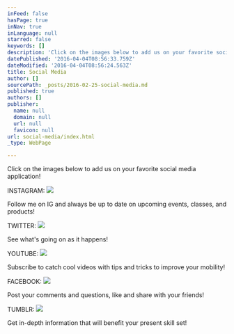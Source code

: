 ```yaml
---
inFeed: false
hasPage: true
inNav: true
inLanguage: null
starred: false
keywords: []
description: 'Click on the images below to add us on your favorite social media application!'
datePublished: '2016-04-04T08:56:33.759Z'
dateModified: '2016-04-04T08:56:24.563Z'
title: Social Media
author: []
sourcePath: _posts/2016-02-25-social-media.md
published: true
authors: []
publisher:
  name: null
  domain: null
  url: null
  favicon: null
url: social-media/index.html
_type: WebPage

---
```

Click on the images below to add us on your favorite social media application!

INSTAGRAM:
![](https://the-grid-user-content.s3-us-west-2.amazonaws.com/a0de57d1-da6f-4d1a-b60d-a18cee3ac545.png)

Follow me on IG and always be up to date on upcoming events, classes, and products! 

TWITTER:
![](https://s3-us-west-2.amazonaws.com/the-grid-img/p/141cfb6d2b864d2624e3afc2a015860950a7d431.png)

See what's going on as it happens!

YOUTUBE:
![](https://s3-us-west-2.amazonaws.com/the-grid-img/p/e640125e56840702111e099082d0c2fab124d4b9.png)

Subscribe to catch cool videos with tips and tricks to improve your mobility!

FACEBOOK:
![](https://s3-us-west-2.amazonaws.com/the-grid-img/p/e64b647dc083894ebc871b509355a098961cdbf0.png)

Post your comments and questions, like and share with your friends!

TUMBLR:
![](https://s3-us-west-2.amazonaws.com/the-grid-img/p/46e4a4db21975072659a06760ad7fac2e1cbefc9.png)

Get in-depth information that will benefit your present skill set!
